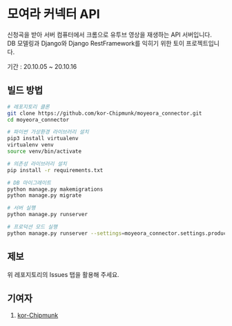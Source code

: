 # 모여라 커넥터 API
신청곡을 받아 서버 컴퓨터에서 크롬으로 유투브 영상을 재생하는 API 서버입니다.   
DB 모델링과 Django와 Django RestFramework를 익히기 위한 토이 프로젝트입니다. 

기간 : 20.10.05 ~ 20.10.16

## 빌드 방법
```bash
# 레포지토리 클론
git clone https://github.com/kor-Chipmunk/moyeora_connector.git
cd moyeora_connector

# 파이썬 가상환경 라이브러리 설치
pip3 install virtualenv
virtualenv venv
source venv/bin/activate

# 의존성 라이브러리 설치
pip install -r requirements.txt

# DB 마이그레이트
python manage.py makemigrations
python manage.py migrate

# 서버 실행
python manage.py runserver

# 프로덕션 모드 실행
python manage.py runserver --settings=moyeora_connector.settings.production

```

## 제보
위 레포지토리의 Issues 탭을 활용해 주세요.

## 기여자
1. [kor-Chipmunk](https://www.github.com/kor-Chipmunk)
